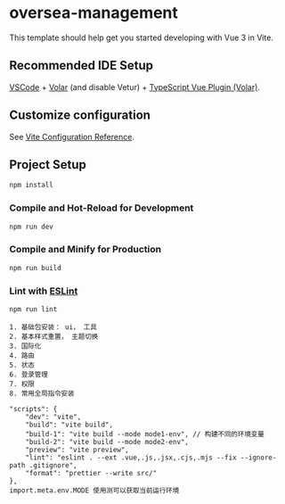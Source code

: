 # oversea-management

This template should help get you started developing with Vue 3 in Vite.

## Recommended IDE Setup

[VSCode](https://code.visualstudio.com/) + [Volar](https://marketplace.visualstudio.com/items?itemName=Vue.volar) (and disable Vetur) + [TypeScript Vue Plugin (Volar)](https://marketplace.visualstudio.com/items?itemName=Vue.vscode-typescript-vue-plugin).

## Customize configuration

See [Vite Configuration Reference](https://vitejs.dev/config/).

## Project Setup

```sh
npm install
```

### Compile and Hot-Reload for Development

```sh
npm run dev
```

### Compile and Minify for Production

```sh
npm run build
```

### Lint with [ESLint](https://eslint.org/)

```sh
npm run lint
```

```
1. 基础包安装： ui， 工具
2. 基本样式重置， 主题切换
3. 国际化
4. 路由
5. 状态
6. 登录管理
7. 权限
8. 常用全局指令安装

```
```
"scripts": {
    "dev": "vite",
    "build": "vite build",
    "build-1": "vite build --mode mode1-env", // 构建不同的环境变量
    "build-2": "vite build --mode mode2-env",
    "preview": "vite preview",
    "lint": "eslint . --ext .vue,.js,.jsx,.cjs,.mjs --fix --ignore-path .gitignore",
    "format": "prettier --write src/"
},
import.meta.env.MODE 使用测可以获取当前运行环境
```
